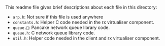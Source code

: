 <!--
    Copyright 2025, UNSW

    SPDX-License-Identifier: BSD-2-Clause
-->

This readme file gives brief descriptions about each file in this directory:
- `arp.h`: Not sure if this file is used anywhere
- `constants.h`: Helper C code needed in the rx virtualiser component.
- `queue.🥞`: Pancake network queue library code.
- `queue.h`: C network queue library code.
- `util.h`: Helper code needed in the client and rx virtualiser component.
